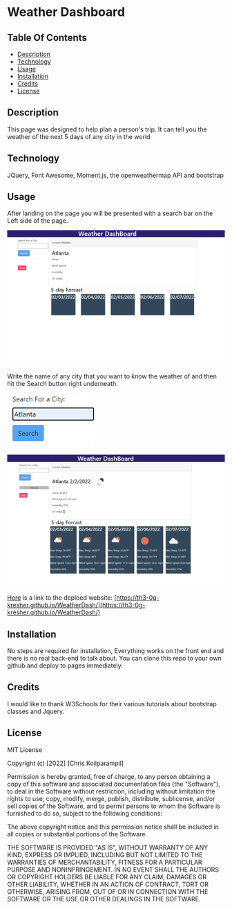 # Weather Dashboard
## Table Of Contents
- [Description](#Description)
- [Technology](#Technology)
- [Usage](#usage)
- [Installation](#installation)
- [Credits](#Credits)
- [License](#license)

## Description

This page was designed to help plan a person's trip. It can tell you the weather of the next 5 days of any city in the world

## Technology

JQuery, Font Awesome, Moment.js, the openweathermap API  and bootstrap 


## Usage

After landing on the page you will be presented with a search bar on the Left side of the page. 

![Full Webpage](Assets/img/Screenshot_of_Full_page.png)


Write the name of any city that you want to know the weather of and then hit the Search button right underneath. 

![Test message](Assets/img/Test_message.png)

![Test message](Assets/img/TestClick.png)

[Here](https://th3-0g-kresher.github.io/WeatherDash/) is a link to the deploed website: [https://th3-0g-kresher.github.io/WeatherDash/](https://th3-0g-kresher.github.io/WeatherDash/)

## Installation

No steps are required for installation, Everything works on the front end and there is no real back-end to talk about. You can clone this repo to your own github and deploy to pages immediately.

## Credits
 
I would like to thank W3Schools for their various tutorials about bootstrap classes and Jquery.


## License

MIT License

Copyright (c) [2022] [Chris Koilparampil]

Permission is hereby granted, free of charge, to any person obtaining a copy
of this software and associated documentation files (the "Software"), to deal
in the Software without restriction, including without limitation the rights
to use, copy, modify, merge, publish, distribute, sublicense, and/or sell
copies of the Software, and to permit persons to whom the Software is
furnished to do so, subject to the following conditions:

The above copyright notice and this permission notice shall be included in all
copies or substantial portions of the Software.

THE SOFTWARE IS PROVIDED "AS IS", WITHOUT WARRANTY OF ANY KIND, EXPRESS OR
IMPLIED, INCLUDING BUT NOT LIMITED TO THE WARRANTIES OF MERCHANTABILITY,
FITNESS FOR A PARTICULAR PURPOSE AND NONINFRINGEMENT. IN NO EVENT SHALL THE
AUTHORS OR COPYRIGHT HOLDERS BE LIABLE FOR ANY CLAIM, DAMAGES OR OTHER
LIABILITY, WHETHER IN AN ACTION OF CONTRACT, TORT OR OTHERWISE, ARISING FROM,
OUT OF OR IN CONNECTION WITH THE SOFTWARE OR THE USE OR OTHER DEALINGS IN THE
SOFTWARE.